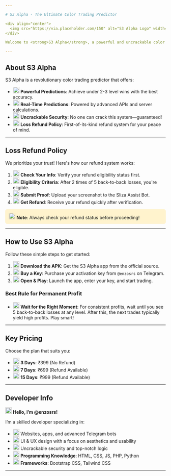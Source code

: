 ```yaml
---

# S3 Alpha - The Ultimate Color Trading Predictor

<div align="center">
  <img src="https://via.placeholder.com/150" alt="S3 Alpha Logo" width="150"/> <!-- Replace with actual logo URL -->
</div>

Welcome to <strong>S3 Alpha</strong>, a powerful and uncrackable color trading prediction tool designed for real-time accuracy and profitability. Built with advanced APIs, server-side calculations, and a robust refund system, S3 Alpha stands out as the best predictor in the market.

---
```


## About S3 Alpha

S3 Alpha is a revolutionary color trading predictor that offers:

- <div><img src="https://img.icons8.com/color/48/000000/target.png" width="20"/> <strong>Powerful Predictions</strong>: Achieve under 2-3 level wins with the best accuracy.</div>
- <div><img src="https://img.icons8.com/color/48/000000/clock.png" width="20"/> <strong>Real-Time Predictions</strong>: Powered by advanced APIs and server calculations.</div>
- <div><img src="https://img.icons8.com/color/48/000000/lock.png" width="20"/> <strong>Uncrackable Security</strong>: No one can crack this system—guaranteed!</div>
- <div><img src="https://img.icons8.com/color/48/000000/money.png" width="20"/> <strong>Loss Refund Policy</strong>: First-of-its-kind refund system for your peace of mind.</div>

---

## Loss Refund Policy

We prioritize your trust! Here's how our refund system works:

1. <div><img src="https://img.icons8.com/color/48/000000/info.png" width="20"/> <strong>Check Your Info</strong>: Verify your refund eligibility status first.</div>
2. <div><img src="https://img.icons8.com/color/48/000000/checked-checkbox.png" width="20"/> <strong>Eligibility Criteria</strong>: After 2 times of 5 back-to-back losses, you're eligible.</div>
3. <div><img src="https://img.icons8.com/color/48/000000/upload.png" width="20"/> <strong>Submit Proof</strong>: Upload your screenshot to the Sliza Assist Bot.</div>
4. <div><img src="https://img.icons8.com/color/48/000000/wallet.png" width="20"/> <strong>Get Refund</strong>: Receive your refund quickly after verification.</div>

<div style="background-color: #fff3cd; padding: 10px; border: 1px solid #ffeeba; border-radius: 5px;">
  <img src="https://img.icons8.com/color/48/000000/warning-shield.png" width="20"/> <strong>Note</strong>: Always check your refund status before proceeding!
</div>

---

## How to Use S3 Alpha

Follow these simple steps to get started:

1. <div><img src="https://img.icons8.com/color/48/000000/download.png" width="20"/> <strong>Download the APK</strong>: Get the S3 Alpha app from the official source.</div>
2. <div><img src="https://img.icons8.com/color/48/000000/key.png" width="20"/> <strong>Buy a Key</strong>: Purchase your activation key from <code>@enzosrs</code> on Telegram.</div>
3. <div><img src="https://img.icons8.com/color/48/000000/play.png" width="20"/> <strong>Open & Play</strong>: Launch the app, enter your key, and start trading.</div>

### Best Rule for Permanent Profit
- <div><img src="https://img.icons8.com/color/48/000000/hourglass.png" width="20"/> <strong>Wait for the Right Moment</strong>: For consistent profits, wait until you see 5 back-to-back losses at any level. After this, the next trades typically yield high profits. Play smart!</div>

---

## Key Pricing

Choose the plan that suits you:

- <div><img src="https://img.icons8.com/color/48/000000/calendar-3.png" width="20"/> <strong>3 Days</strong>: ₹399 (No Refund)</div>
- <div><img src="https://img.icons8.com/color/48/000000/calendar-7.png" width="20"/> <strong>7 Days</strong>: ₹699 (Refund Available)</div>
- <div><img src="https://img.icons8.com/color/48/000000/calendar-15.png" width="20"/> <strong>15 Days</strong>: ₹999 (Refund Available)</div>

---

## Developer Info

<div><img src="https://img.icons8.com/color/48/000000/user.png" width="20"/> <strong>Hello, I’m @enzosrs!</strong></div>

I’m a skilled developer specializing in:

- <div><img src="https://img.icons8.com/color/48/000000/globe.png" width="20"/> Websites, apps, and advanced Telegram bots</div>
- <div><img src="https://img.icons8.com/color/48/000000/paint-palette.png" width="20"/> UI & UX design with a focus on aesthetics and usability</div>
- <div><img src="https://img.icons8.com/color/48/000000/shield.png" width="20"/> Uncrackable security and top-notch logic</div>
- <div><img src="https://img.icons8.com/color/48/000000/code.png" width="20"/> <strong>Programming Knowledge</strong>: HTML, CSS, JS, PHP, Python</div>
- <div><img src="https://img.icons8.com/color/48/000000/toolbox.png" width="20"/> <strong>Frameworks</strong>: Bootstrap CSS, Tailwind CSS</div>

---
